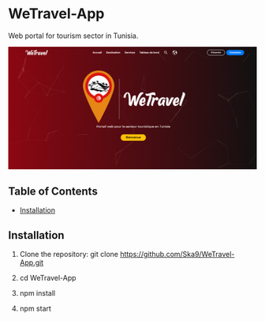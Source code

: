 # WeTravel-App

Web portal for tourism sector in Tunisia.

![Project Image](WETRAVEL.jpg)

## Table of Contents
- [Installation](#installation)

## Installation

1. Clone the repository:
   git clone https://github.com/Ska9/WeTravel-App.git
   
2. cd WeTravel-App
  
3. npm install

4. npm start
   



